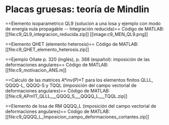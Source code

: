 # Placas gruesas: teoría de Mindlin

==Elemento isoparametrico QL9 (solucion a una losa y ejemplo con modo de energía nula propagable -- Integración reducida)==
Código de MATLAB: [[file:c9_QL9_integracion_reducida.zip]]
[[image:c9_MEN_QL9.png]]

==Elemento QHET (elemento heterosis)==
Código de MATLAB: [[file:c9_QHET_elemento_heterosis.zip]]

==Ejemplo Oñate p. 320 (inglés), p. 388 (español): imposición de las deformaciones angulares==
Código de MATLAB: [[file:c9_motivacion_ANS.m]]

==Calculo de las matrices A*inv(P)*T para los elementos finitos QLLL, QQQQ-L, QQQQ-S y TQQL (imposición del campo vectorial de deformaciones angulares)==
Código de MATLAB: [[file:c9_APm1T_QLLL___QQQQ_S___QQQQ_L___TQQL.zip]]

==Elemento de losa de RM QQQQ_L (imposición del campo vectorial de deformaciones angulares)==
Código de MATLAB: [[file:c9_QQQQ_L_Imposicion_campo_deformaciones_cortantes.zip]]
